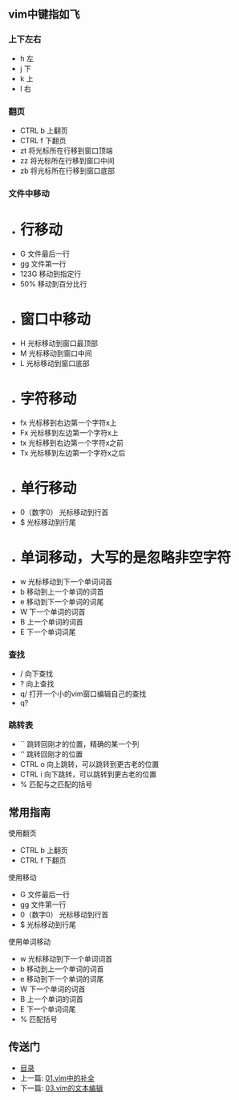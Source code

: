 ## vim中键指如飞

### 上下左右

+ h 左
+ j 下
+ k 上
+ l 右

### 翻页

+ CTRL b  上翻页
+ CTRL f  下翻页
+ zt      将光标所在行移到窗口顶端
+ zz      将光标所在行移到窗口中间
+ zb      将光标所在行移到窗口底部

### 文件中移动

+ # 行移动
+ G      文件最后一行
+ gg     文件第一行
+ 123G   移动到指定行
+ 50%    移动到百分比行
+ # 窗口中移动
+ H      光标移动到窗口最顶部
+ M      光标移动到窗口中间
+ L      光标移动到窗口底部
+ # 字符移动
+ fx     光标移到右边第一个字符x上
+ Fx     光标移到左边第一个字符x上
+ tx    光标移到右边第一个字符x之前
+ Tx    光标移到左边第一个字符x之后
+ # 单行移动
+ 0（数字0）   光标移动到行首
+ $     光标移动到行尾
+ # 单词移动，大写的是忽略非空字符
+ w     光标移动到下一个单词词首
+ b     移动到上一个单词的词首
+ e     移动到下一个单词的词尾
+ W     下一个单词的词首
+ B     上一个单词的词首
+ E     下一个单词词尾

### 查找

+ /   向下查找
+ ?   向上查找
+ q/  打开一个小的vim窗口编辑自己的查找
+ q?

### 跳转表

+ ``     跳转回刚才的位置，精确的某一个列
+ ''     跳转回刚才的位置
+ CTRL o 向上跳转，可以跳转到更古老的位置
+ CTRL i 向下跳转，可以跳转到更古老的位置
+ %      匹配与之匹配的括号

## 常用指南

使用翻页

+ CTRL b  上翻页
+ CTRL f  下翻页

使用移动

+ G      文件最后一行
+ gg     文件第一行
+ 0（数字0）   光标移动到行首
+ $     光标移动到行尾

使用单词移动

+ w     光标移动到下一个单词词首
+ b     移动到上一个单词的词首
+ e     移动到下一个单词的词尾
+ W     下一个单词的词首
+ B     上一个单词的词首
+ E     下一个单词词尾
+ %     匹配括号

## 传送门

- [目录](directory.md)
- 上一篇: [01.vim中的补全](01.vim中的补全.md)
- 下一篇: [03.vim的文本编辑](03.vim的文本编辑.md)
